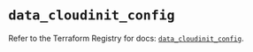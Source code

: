 # `data_cloudinit_config`

Refer to the Terraform Registry for docs: [`data_cloudinit_config`](https://registry.terraform.io/providers/hashicorp/cloudinit/2.3.7/docs/data-sources/config).
